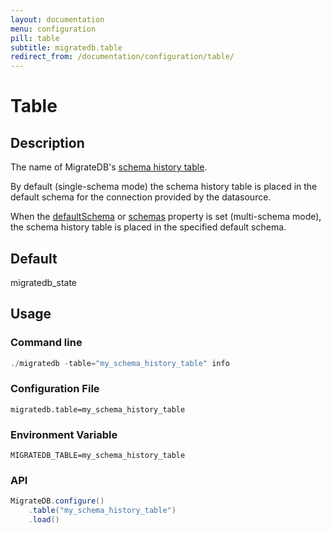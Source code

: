 ```yaml
---
layout: documentation
menu: configuration
pill: table
subtitle: migratedb.table
redirect_from: /documentation/configuration/table/
---
```


# Table

## Description

The name of MigrateDB's [schema history table](/migratedb/documentation/concepts/migrations#schema-history-table).

By default (single-schema mode) the schema history table is placed in the default schema for the connection provided by
the datasource.

When the [defaultSchema](/migratedb/documentation/configuration/parameters/defaultSchema)
or [schemas](/migratedb/documentation/configuration/parameters/schemas) property is set (multi-schema mode), the schema history
table is placed in the specified default schema.

## Default

migratedb_state

## Usage

### Command line

```powershell
./migratedb -table="my_schema_history_table" info
```

### Configuration File

```properties
migratedb.table=my_schema_history_table
```

### Environment Variable

```properties
MIGRATEDB_TABLE=my_schema_history_table
```

### API

```java
MigrateDB.configure()
    .table("my_schema_history_table")
    .load()
```
